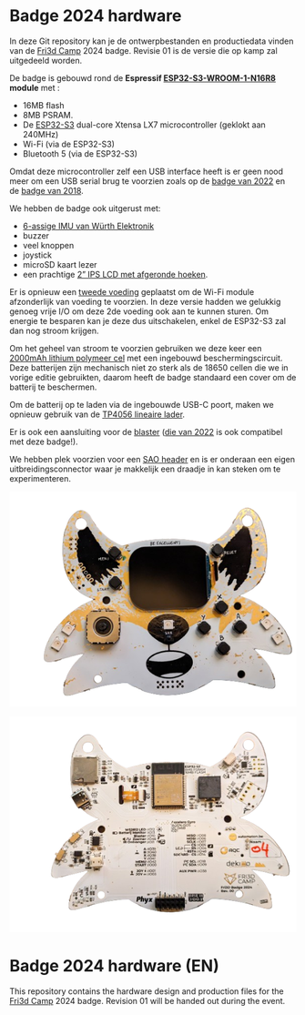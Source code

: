 # Badge 2024 hardware
In deze Git repository kan je de ontwerpbestanden en productiedata vinden van de [Fri3d Camp](https://fri3d.be/) 2024 badge. Revisie 01 is de versie die op kamp zal uitgedeeld worden.

De badge is gebouwd rond de **Espressif [ESP32-S3-WROOM-1-N16R8](Datasheets/esp32-s3-wroom-1_wroom-1u_datasheet_en.pdf) module** met :

- 16MB flash 
- 8MB PSRAM. 
- De [ESP32-S3](Datasheets/esp32-s3_datasheet_en.pdf) dual-core Xtensa LX7 microcontroller (geklokt aan 240MHz)
- Wi-Fi (via de ESP32-S3)
- Bluetooth 5 (via de ESP32-S3)

Omdat deze microcontroller zelf een USB interface heeft is er geen nood meer om een USB serial brug te voorzien zoals op de [badge van 2022]( https://github.com/Fri3dCamp/badge-2020) en de [badge van 2018]( https://github.com/Fri3dCamp/badge). 

We hebben de badge ook uitgerust met:

- [6-assige IMU van Würth Elektronik](Datasheets/Wurth-WSEN-ISDS.pdf)
- buzzer
- veel knoppen
- joystick
- microSD kaart lezer
- een prachtige [2” IPS LCD met afgeronde hoeken](Datasheets/QT020JA001-A0_SPEC.pdf).

Er is opnieuw een [tweede voeding](Datasheets/xc6210.pdf) geplaatst om de Wi-Fi module afzonderlijk van voeding te voorzien. In deze versie hadden we gelukkig genoeg vrije I/O om deze 2de voeding ook aan te kunnen sturen. Om energie te besparen kan je deze dus uitschakelen, enkel de ESP32-S3 zal dan nog stroom krijgen. 

Om het geheel van stroom te voorzien gebruiken we deze keer een [2000mAh lithium polymeer cel](Datasheets/2000mAh_704060_battery_Tewaycell.pdf) met een ingebouwd beschermingscircuit. Deze batterijen zijn mechanisch niet zo sterk als de 18650 cellen die we in vorige editie gebruikten, daarom heeft de badge standaard een cover om de batterij te beschermen. 

Om de batterij op te laden via de ingebouwde USB-C poort, maken we opnieuw gebruik van de [TP4056 lineaire lader](Datasheets/TP4056.pdf). 

Er is ook een aansluiting voor de [blaster]( https://github.com/Fri3dCamp/blaster_2024) ([die van 2022]( https://github.com/Fri3dCamp/timeblaster-2020) is ook compatibel met deze badge!). 

We hebben plek voorzien voor een [SAO header]( https://hackaday.com/2019/03/20/introducing-the-shitty-add-on-v1-69bis-standard/) en is er onderaan een eigen uitbreidingsconnector waar je makkelijk een draadje in kan steken om te experimenteren.

![Badge 2024 00 Front](Media/Badge_Front.png)

![Badge 2024 00 Back](Media/Badge_Back.png)

# Badge 2024 hardware (EN)
This repository contains the hardware design and production files for the [Fri3d Camp](https://fri3d.be/en/) 2024 badge.
Revision 01 will be handed out during the event.

